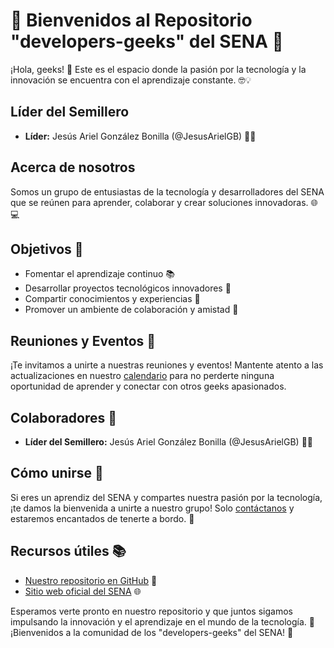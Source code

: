 # 🚀 Bienvenidos al Repositorio "developers-geeks" del SENA 🚀

¡Hola, geeks! 👋 Este es el espacio donde la pasión por la tecnología y la innovación se encuentra con el aprendizaje constante. 🤓💡

## Líder del Semillero
- **Líder:** Jesús Ariel González Bonilla (@JesusArielGB) 👨‍💼

## Acerca de nosotros

Somos un grupo de entusiastas de la tecnología y desarrolladores del SENA que se reúnen para aprender, colaborar y crear soluciones innovadoras. 🌐💻

## Objetivos 🎯

- Fomentar el aprendizaje continuo 📚
- Desarrollar proyectos tecnológicos innovadores 💼
- Compartir conocimientos y experiencias 🤝
- Promover un ambiente de colaboración y amistad 👫

## Reuniones y Eventos 📅

¡Te invitamos a unirte a nuestras reuniones y eventos! Mantente atento a las actualizaciones en nuestro [calendario](https://github.com/ServicioNacionalAprendizaje/developers-geeks/events) para no perderte ninguna oportunidad de aprender y conectar con otros geeks apasionados.

## Colaboradores 👥

- **Líder del Semillero:** Jesús Ariel González Bonilla (@JesusArielGB) 👨‍💼

## Cómo unirse 🤝

Si eres un aprendiz del SENA y compartes nuestra pasión por la tecnología, ¡te damos la bienvenida a unirte a nuestro grupo! Solo [contáctanos](https://github.com/ServicioNacionalAprendizaje/developers-geeks/issues) y estaremos encantados de tenerte a bordo. 🤗

## Recursos útiles 📚

- [Nuestro repositorio en GitHub](https://github.com/ServicioNacionalAprendizaje/developers-geeks) 🐙
- [Sitio web oficial del SENA](https://www.sena.edu.co/es-co/Paginas/default.aspx) 🌐

Esperamos verte pronto en nuestro repositorio y que juntos sigamos impulsando la innovación y el aprendizaje en el mundo de la tecnología. 🌟 ¡Bienvenidos a la comunidad de los "developers-geeks" del SENA! 🌟
